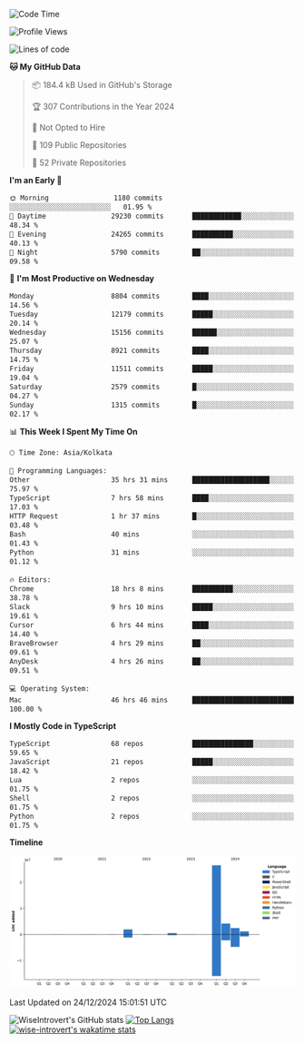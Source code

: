 <!--START_SECTION:waka-->
![Code Time](http://img.shields.io/badge/Code%20Time-2%2C016%20hrs%2034%20mins-blue)

![Profile Views](http://img.shields.io/badge/Profile%20Views-0-blue)

![Lines of code](https://img.shields.io/badge/From%20Hello%20World%20I%27ve%20Written-37.3%20million%20lines%20of%20code-blue)

**🐱 My GitHub Data** 

> 📦 184.4 kB Used in GitHub's Storage 
 > 
> 🏆 307 Contributions in the Year 2024
 > 
> 🚫 Not Opted to Hire
 > 
> 📜 109 Public Repositories 
 > 
> 🔑 52 Private Repositories 
 > 
**I'm an Early 🐤** 

```text
🌞 Morning                1180 commits        ░░░░░░░░░░░░░░░░░░░░░░░░░   01.95 % 
🌆 Daytime                29230 commits       ████████████░░░░░░░░░░░░░   48.34 % 
🌃 Evening                24265 commits       ██████████░░░░░░░░░░░░░░░   40.13 % 
🌙 Night                  5790 commits        ██░░░░░░░░░░░░░░░░░░░░░░░   09.58 % 
```
📅 **I'm Most Productive on Wednesday** 

```text
Monday                   8804 commits        ████░░░░░░░░░░░░░░░░░░░░░   14.56 % 
Tuesday                  12179 commits       █████░░░░░░░░░░░░░░░░░░░░   20.14 % 
Wednesday                15156 commits       ██████░░░░░░░░░░░░░░░░░░░   25.07 % 
Thursday                 8921 commits        ████░░░░░░░░░░░░░░░░░░░░░   14.75 % 
Friday                   11511 commits       █████░░░░░░░░░░░░░░░░░░░░   19.04 % 
Saturday                 2579 commits        █░░░░░░░░░░░░░░░░░░░░░░░░   04.27 % 
Sunday                   1315 commits        █░░░░░░░░░░░░░░░░░░░░░░░░   02.17 % 
```


📊 **This Week I Spent My Time On** 

```text
🕑︎ Time Zone: Asia/Kolkata

💬 Programming Languages: 
Other                    35 hrs 31 mins      ███████████████████░░░░░░   75.97 % 
TypeScript               7 hrs 58 mins       ████░░░░░░░░░░░░░░░░░░░░░   17.03 % 
HTTP Request             1 hr 37 mins        █░░░░░░░░░░░░░░░░░░░░░░░░   03.48 % 
Bash                     40 mins             ░░░░░░░░░░░░░░░░░░░░░░░░░   01.43 % 
Python                   31 mins             ░░░░░░░░░░░░░░░░░░░░░░░░░   01.12 % 

🔥 Editors: 
Chrome                   18 hrs 8 mins       ██████████░░░░░░░░░░░░░░░   38.78 % 
Slack                    9 hrs 10 mins       █████░░░░░░░░░░░░░░░░░░░░   19.61 % 
Cursor                   6 hrs 44 mins       ████░░░░░░░░░░░░░░░░░░░░░   14.40 % 
BraveBrowser             4 hrs 29 mins       ██░░░░░░░░░░░░░░░░░░░░░░░   09.61 % 
AnyDesk                  4 hrs 26 mins       ██░░░░░░░░░░░░░░░░░░░░░░░   09.51 % 

💻 Operating System: 
Mac                      46 hrs 46 mins      █████████████████████████   100.00 % 
```

**I Mostly Code in TypeScript** 

```text
TypeScript               68 repos            ███████████████░░░░░░░░░░   59.65 % 
JavaScript               21 repos            █████░░░░░░░░░░░░░░░░░░░░   18.42 % 
Lua                      2 repos             ░░░░░░░░░░░░░░░░░░░░░░░░░   01.75 % 
Shell                    2 repos             ░░░░░░░░░░░░░░░░░░░░░░░░░   01.75 % 
Python                   2 repos             ░░░░░░░░░░░░░░░░░░░░░░░░░   01.75 % 
```



**Timeline**

![Lines of Code chart](https://raw.githubusercontent.com/wise-introvert/wise-introvert/master/assets/bar_graph.png)


 Last Updated on 24/12/2024 15:01:51 UTC
<!--END_SECTION:waka-->

![WiseIntrovert's GitHub stats](https://github-readme-stats.vercel.app/api?username=wise-introvert&count_private=true&show_icons=true)
[![Top Langs](https://github-readme-stats.vercel.app/api/top-langs/?username=wise-introvert&langs_count=10)](https://github.com/anuraghazra/github-readme-stats)
[![wise-introvert's wakatime stats](https://github-readme-stats.vercel.app/api/wakatime?username=wiseintrovert)](https://github.com/anuraghazra/github-readme-stats)
